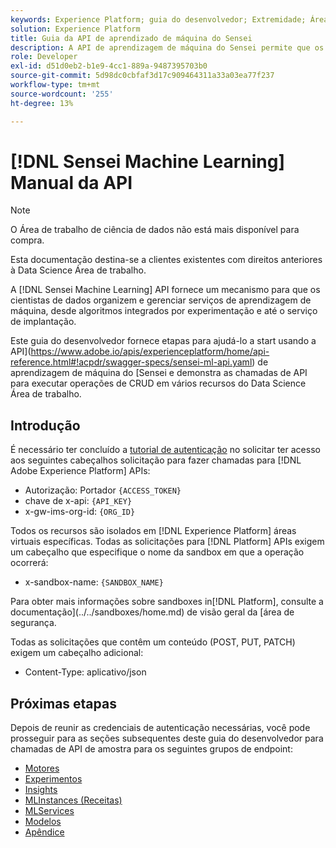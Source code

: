 ```yaml
---
keywords: Experience Platform; guia do desenvolvedor; Extremidade; Área de trabalho de ciência de dados; tópicos populares; espaço de trabalho de ciência de dados; ciência de dados
solution: Experience Platform
title: Guia da API de aprendizado de máquina do Sensei
description: A API de aprendizagem de máquina do Sensei permite que os desenvolvedores realizem operações de CRUD em vários recursos de Área de trabalho de Ciência de Dados. Siga este manual para saber como executar operações importantes usando a API.
role: Developer
exl-id: d51d0eb2-b1e9-4cc1-889a-9487395703b0
source-git-commit: 5d98dc0cbfaf3d17c909464311a33a03ea77f237
workflow-type: tm+mt
source-wordcount: '255'
ht-degree: 13%

---
```


# [!DNL Sensei Machine Learning] Manual da API

>[!NOTE]
>
>O Área de trabalho de ciência de dados não está mais disponível para compra.
>
>Esta documentação destina-se a clientes existentes com direitos anteriores à Data Science Área de trabalho.

A [!DNL Sensei Machine Learning] API fornece um mecanismo para que os cientistas de dados organizem e gerenciar serviços de aprendizagem de máquina, desde algoritmos integrados por experimentação e até o serviço de implantação.

Este guia do desenvolvedor fornece etapas para ajudá-lo a start usando a API](https://www.adobe.io/apis/experienceplatform/home/api-reference.html#!acpdr/swagger-specs/sensei-ml-api.yaml) de aprendizagem de máquina do [Sensei e demonstra as chamadas de API para executar operações de CRUD em vários recursos do Data Science Área de trabalho.

## Introdução

É necessário ter concluído a [tutorial de autenticação](https://www.adobe.com/go/platform-api-authentication-en) no solicitar ter acesso aos seguintes cabeçalhos solicitação para fazer chamadas para [!DNL Adobe Experience Platform] APIs:

* Autorização: Portador `{ACCESS_TOKEN}`
* chave de x-api: `{API_KEY}`
* x-gw-ims-org-id: `{ORG_ID}`

Todos os recursos são isolados em [!DNL Experience Platform] áreas virtuais específicas. Todas as solicitações para [!DNL Platform] APIs exigem um cabeçalho que especifique o nome da sandbox em que a operação ocorrerá:

* x-sandbox-name: `{SANDBOX_NAME}`

Para obter mais informações sobre sandboxes in[!DNL Platform], consulte a documentação](../../sandboxes/home.md) de visão geral da [área de segurança.

Todas as solicitações que contêm um conteúdo (POST, PUT, PATCH) exigem um cabeçalho adicional:

* Content-Type: aplicativo/json

## Próximas etapas

Depois de reunir as credenciais de autenticação necessárias, você pode prosseguir para as seções subsequentes deste guia do desenvolvedor para chamadas de API de amostra para os seguintes grupos de endpoint:

* [Motores](./engines.md)
* [Experimentos](./experiments.md)
* [Insights](./insights.md)
* [MLInstances (Receitas)](./mlinstances.md)
* [MLServices](./mlservices.md)
* [Modelos](./models.md)
* [Apêndice](./appendix.md)
